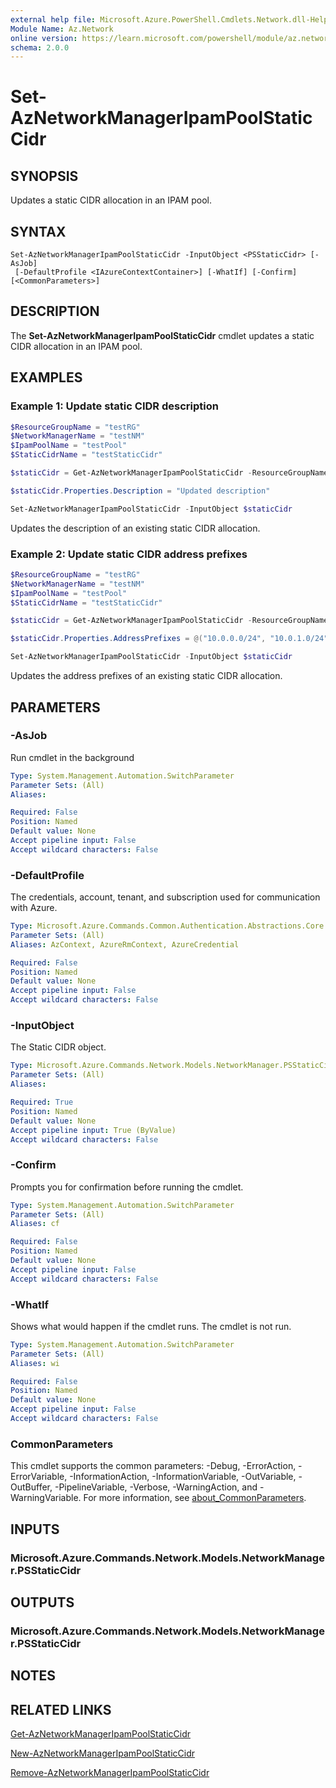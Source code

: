 ```yaml
---
external help file: Microsoft.Azure.PowerShell.Cmdlets.Network.dll-Help.xml
Module Name: Az.Network
online version: https://learn.microsoft.com/powershell/module/az.network/set-aznetworkmanageripampoolstaticcidr
schema: 2.0.0
---
```


# Set-AzNetworkManagerIpamPoolStaticCidr

## SYNOPSIS
Updates a static CIDR allocation in an IPAM pool.

## SYNTAX

```
Set-AzNetworkManagerIpamPoolStaticCidr -InputObject <PSStaticCidr> [-AsJob] 
 [-DefaultProfile <IAzureContextContainer>] [-WhatIf] [-Confirm] [<CommonParameters>]
```

## DESCRIPTION
The **Set-AzNetworkManagerIpamPoolStaticCidr** cmdlet updates a static CIDR allocation in an IPAM pool.

## EXAMPLES

### Example 1: Update static CIDR description
```powershell
$ResourceGroupName = "testRG"
$NetworkManagerName = "testNM"
$IpamPoolName = "testPool"
$StaticCidrName = "testStaticCidr"

$staticCidr = Get-AzNetworkManagerIpamPoolStaticCidr -ResourceGroupName $ResourceGroupName -NetworkManagerName $NetworkManagerName -PoolName $IpamPoolName -Name $StaticCidrName

$staticCidr.Properties.Description = "Updated description"

Set-AzNetworkManagerIpamPoolStaticCidr -InputObject $staticCidr
```

Updates the description of an existing static CIDR allocation.

### Example 2: Update static CIDR address prefixes
```powershell
$ResourceGroupName = "testRG"
$NetworkManagerName = "testNM"
$IpamPoolName = "testPool"
$StaticCidrName = "testStaticCidr"

$staticCidr = Get-AzNetworkManagerIpamPoolStaticCidr -ResourceGroupName $ResourceGroupName -NetworkManagerName $NetworkManagerName -IpamPoolName $IpamPoolName -Name $StaticCidrName

$staticCidr.Properties.AddressPrefixes = @("10.0.0.0/24", "10.0.1.0/24")

Set-AzNetworkManagerIpamPoolStaticCidr -InputObject $staticCidr
```

Updates the address prefixes of an existing static CIDR allocation.

## PARAMETERS

### -AsJob
Run cmdlet in the background

```yaml
Type: System.Management.Automation.SwitchParameter
Parameter Sets: (All)
Aliases:

Required: False
Position: Named
Default value: None
Accept pipeline input: False
Accept wildcard characters: False
```

### -DefaultProfile
The credentials, account, tenant, and subscription used for communication with Azure.

```yaml
Type: Microsoft.Azure.Commands.Common.Authentication.Abstractions.Core.IAzureContextContainer
Parameter Sets: (All)
Aliases: AzContext, AzureRmContext, AzureCredential

Required: False
Position: Named
Default value: None
Accept pipeline input: False
Accept wildcard characters: False
```

### -InputObject
The Static CIDR object.

```yaml
Type: Microsoft.Azure.Commands.Network.Models.NetworkManager.PSStaticCidr
Parameter Sets: (All)
Aliases:

Required: True
Position: Named
Default value: None
Accept pipeline input: True (ByValue)
Accept wildcard characters: False
```

### -Confirm
Prompts you for confirmation before running the cmdlet.

```yaml
Type: System.Management.Automation.SwitchParameter
Parameter Sets: (All)
Aliases: cf

Required: False
Position: Named
Default value: None
Accept pipeline input: False
Accept wildcard characters: False
```

### -WhatIf
Shows what would happen if the cmdlet runs.
The cmdlet is not run.

```yaml
Type: System.Management.Automation.SwitchParameter
Parameter Sets: (All)
Aliases: wi

Required: False
Position: Named
Default value: None
Accept pipeline input: False
Accept wildcard characters: False
```

### CommonParameters
This cmdlet supports the common parameters: -Debug, -ErrorAction, -ErrorVariable, -InformationAction, -InformationVariable, -OutVariable, -OutBuffer, -PipelineVariable, -Verbose, -WarningAction, and -WarningVariable. For more information, see [about_CommonParameters](http://go.microsoft.com/fwlink/?LinkID=113216).

## INPUTS

### Microsoft.Azure.Commands.Network.Models.NetworkManager.PSStaticCidr

## OUTPUTS

### Microsoft.Azure.Commands.Network.Models.NetworkManager.PSStaticCidr

## NOTES

## RELATED LINKS

[Get-AzNetworkManagerIpamPoolStaticCidr](./Get-AzNetworkManagerIpamPoolStaticCidr.md)

[New-AzNetworkManagerIpamPoolStaticCidr](./New-AzNetworkManagerIpamPoolStaticCidr.md)

[Remove-AzNetworkManagerIpamPoolStaticCidr](./Remove-AzNetworkManagerIpamPoolStaticCidr.md)